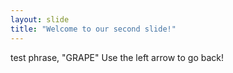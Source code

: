 ```yaml
---
layout: slide
title: "Welcome to our second slide!"
---
```

test phrase, "GRAPE"
Use the left arrow to go back!
